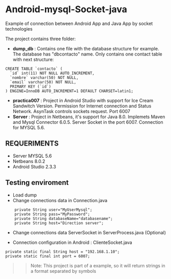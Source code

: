 # Android-mysql-Socket-java
Example of connection between Android App and Java App by socket technologies 

The project contains three folder: 
- **dump_db** : Contains one file with the database structure for example. The database has "dbcontacto" name. Only contains one contact table with next structure: 
````
CREATE TABLE `contacto` (
  `id` int(11) NOT NULL AUTO_INCREMENT,
  `nombre` varchar(50) NOT NULL,
  `email` varchar(50) NOT NULL,
  PRIMARY KEY (`id`)
) ENGINE=InnoDB AUTO_INCREMENT=1 DEFAULT CHARSET=latin1;
````
- **practica007** : Project in Android Studio with support for Ice Cream Sandwitch Version. Permission for Internet connection and Status Network. AsynTask controls sockets request. Port 6007 
- **Server** : Project in Netbeans, it's support for Java 8.0. Implemets Maven and Mysql Connector 6.0.5. Server Socket in the port 6007. Connection for MYSQL 5.6. 


## REQUERIMENTS 

- Server MYSQL 5.6 
- Netbeans 8.0.2
- Android Studio 2.3.3 

## Testing enviroment

- Load dump 
- Change connections data in Connection.java 
```
    private String user="MyUserMysql"; 
    private String pass="MyPassword"; 
    private String databaseName="databasename"; 
    private String host="Direction server"; 
```
- Change connections data ServerSocket in ServerProcess.java (Optional)

- Connection configuration in Android : ClienteSocket.java

```
private static final String host = "192.168.1.10";
private static final int port = 6007;
```
>> Note: This project is part of a example, so it will return strings in a format separated by symbols 
